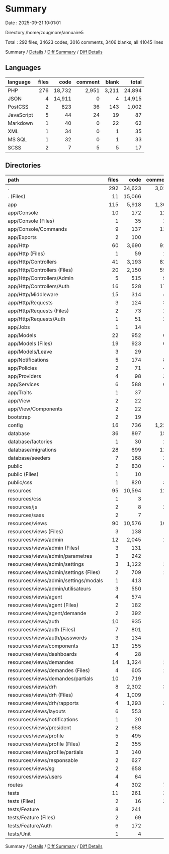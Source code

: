 # Summary

Date : 2025-09-21 10:01:01

Directory /home/zougmore/annuaire5

Total : 292 files,  34623 codes, 3016 comments, 3406 blanks, all 41045 lines

Summary / [Details](details.md) / [Diff Summary](diff.md) / [Diff Details](diff-details.md)

## Languages
| language | files | code | comment | blank | total |
| :--- | ---: | ---: | ---: | ---: | ---: |
| PHP | 276 | 18,732 | 2,951 | 3,211 | 24,894 |
| JSON | 4 | 14,911 | 0 | 4 | 14,915 |
| PostCSS | 2 | 823 | 36 | 143 | 1,002 |
| JavaScript | 5 | 44 | 24 | 19 | 87 |
| Markdown | 1 | 40 | 0 | 22 | 62 |
| XML | 1 | 34 | 0 | 1 | 35 |
| MS SQL | 1 | 32 | 0 | 1 | 33 |
| SCSS | 2 | 7 | 5 | 5 | 17 |

## Directories
| path | files | code | comment | blank | total |
| :--- | ---: | ---: | ---: | ---: | ---: |
| . | 292 | 34,623 | 3,016 | 3,406 | 41,045 |
| . (Files) | 11 | 15,066 | 2 | 39 | 15,107 |
| app | 115 | 5,918 | 1,365 | 1,488 | 8,771 |
| app/Console | 10 | 172 | 122 | 72 | 366 |
| app/Console (Files) | 1 | 35 | 12 | 10 | 57 |
| app/Console/Commands | 9 | 137 | 110 | 62 | 309 |
| app/Exports | 2 | 100 | 6 | 19 | 125 |
| app/Http | 60 | 3,690 | 916 | 944 | 5,550 |
| app/Http (Files) | 1 | 59 | 10 | 6 | 75 |
| app/Http/Controllers | 41 | 3,193 | 821 | 819 | 4,833 |
| app/Http/Controllers (Files) | 20 | 2,150 | 558 | 558 | 3,266 |
| app/Http/Controllers/Admin | 5 | 515 | 93 | 112 | 720 |
| app/Http/Controllers/Auth | 16 | 528 | 170 | 149 | 847 |
| app/Http/Middleware | 15 | 314 | 48 | 94 | 456 |
| app/Http/Requests | 3 | 124 | 37 | 25 | 186 |
| app/Http/Requests (Files) | 2 | 73 | 16 | 11 | 100 |
| app/Http/Requests/Auth | 1 | 51 | 21 | 14 | 86 |
| app/Jobs | 1 | 14 | 8 | 6 | 28 |
| app/Models | 22 | 952 | 67 | 222 | 1,241 |
| app/Models (Files) | 19 | 923 | 67 | 216 | 1,206 |
| app/Models/Leave | 3 | 29 | 0 | 6 | 35 |
| app/Notifications | 5 | 174 | 83 | 41 | 298 |
| app/Policies | 2 | 71 | 42 | 17 | 130 |
| app/Providers | 4 | 98 | 37 | 31 | 166 |
| app/Services | 6 | 588 | 69 | 121 | 778 |
| app/Traits | 1 | 37 | 9 | 7 | 53 |
| app/View | 2 | 22 | 6 | 8 | 36 |
| app/View/Components | 2 | 22 | 6 | 8 | 36 |
| bootstrap | 2 | 19 | 2 | 5 | 26 |
| config | 16 | 736 | 1,222 | 314 | 2,272 |
| database | 36 | 897 | 150 | 170 | 1,217 |
| database/factories | 1 | 30 | 14 | 6 | 50 |
| database/migrations | 28 | 699 | 115 | 123 | 937 |
| database/seeders | 7 | 168 | 21 | 41 | 230 |
| public | 2 | 830 | 40 | 148 | 1,018 |
| public (Files) | 1 | 10 | 4 | 7 | 21 |
| public/css | 1 | 820 | 36 | 141 | 997 |
| resources | 95 | 10,594 | 128 | 1,053 | 11,775 |
| resources/css | 1 | 3 | 0 | 2 | 5 |
| resources/js | 2 | 8 | 23 | 12 | 43 |
| resources/sass | 2 | 7 | 5 | 5 | 17 |
| resources/views | 90 | 10,576 | 100 | 1,034 | 11,710 |
| resources/views (Files) | 3 | 138 | 0 | 20 | 158 |
| resources/views/admin | 12 | 2,045 | 11 | 151 | 2,207 |
| resources/views/admin (Files) | 3 | 131 | 0 | 16 | 147 |
| resources/views/admin/parametres | 3 | 242 | 0 | 20 | 262 |
| resources/views/admin/settings | 3 | 1,122 | 11 | 61 | 1,194 |
| resources/views/admin/settings (Files) | 2 | 709 | 11 | 42 | 762 |
| resources/views/admin/settings/modals | 1 | 413 | 0 | 19 | 432 |
| resources/views/admin/utilisateurs | 3 | 550 | 0 | 54 | 604 |
| resources/views/agent | 4 | 574 | 8 | 55 | 637 |
| resources/views/agent (Files) | 2 | 182 | 5 | 24 | 211 |
| resources/views/agent/demande | 2 | 392 | 3 | 31 | 426 |
| resources/views/auth | 10 | 935 | 3 | 113 | 1,051 |
| resources/views/auth (Files) | 7 | 801 | 3 | 83 | 887 |
| resources/views/auth/passwords | 3 | 134 | 0 | 30 | 164 |
| resources/views/components | 13 | 155 | 2 | 28 | 185 |
| resources/views/dashboards | 4 | 28 | 0 | 8 | 36 |
| resources/views/demandes | 14 | 1,324 | 14 | 117 | 1,455 |
| resources/views/demandes (Files) | 4 | 605 | 13 | 72 | 690 |
| resources/views/demandes/partials | 10 | 719 | 1 | 45 | 765 |
| resources/views/drh | 8 | 2,302 | 36 | 245 | 2,583 |
| resources/views/drh (Files) | 4 | 1,009 | 6 | 67 | 1,082 |
| resources/views/drh/rapports | 4 | 1,293 | 30 | 178 | 1,501 |
| resources/views/layouts | 6 | 553 | 5 | 72 | 630 |
| resources/views/notifications | 1 | 20 | 0 | 3 | 23 |
| resources/views/president | 2 | 658 | 7 | 47 | 712 |
| resources/views/profile | 5 | 495 | 0 | 65 | 560 |
| resources/views/profile (Files) | 2 | 355 | 0 | 35 | 390 |
| resources/views/profile/partials | 3 | 140 | 0 | 30 | 170 |
| resources/views/responsable | 2 | 627 | 7 | 44 | 678 |
| resources/views/sg | 2 | 658 | 7 | 47 | 712 |
| resources/views/users | 4 | 64 | 0 | 19 | 83 |
| routes | 4 | 302 | 75 | 79 | 456 |
| tests | 11 | 261 | 32 | 110 | 403 |
| tests (Files) | 2 | 16 | 32 | 11 | 59 |
| tests/Feature | 8 | 241 | 0 | 97 | 338 |
| tests/Feature (Files) | 2 | 69 | 0 | 25 | 94 |
| tests/Feature/Auth | 6 | 172 | 0 | 72 | 244 |
| tests/Unit | 1 | 4 | 0 | 2 | 6 |

Summary / [Details](details.md) / [Diff Summary](diff.md) / [Diff Details](diff-details.md)